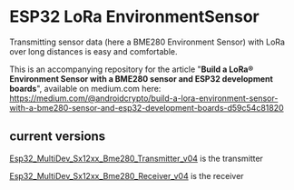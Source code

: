 # ESP32 LoRa EnvironmentSensor

Transmitting sensor data (here a BME280 Environment Sensor) with LoRa over long distances is easy and comfortable.

This is an accompanying repository for the article "**Build a LoRa® Environment Sensor with a BME280 sensor and ESP32 development boards**", available on medium.com here: https://medium.com/@androidcrypto/build-a-lora-environment-sensor-with-a-bme280-sensor-and-esp32-development-boards-d59c54c81820

## current versions

[Esp32_MultiDev_Sx12xx_Bme280_Transmitter_v04](https://github.com/AndroidCrypto/ESP32_LoRa_EnvironmentSensor/tree/main/Esp32_MultiDev_Sx12xx_Bme280_Transmitter_v04) is the transmitter

[Esp32_MultiDev_Sx12xx_Bme280_Receiver_v04](https://github.com/AndroidCrypto/ESP32_LoRa_EnvironmentSensor/tree/main/Esp32_MultiDev_Sx12xx_Bme280_Receiver_v04) is the receiver
